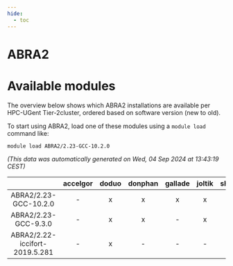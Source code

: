 ```yaml
---
hide:
  - toc
---
```


ABRA2
=====

# Available modules


The overview below shows which ABRA2 installations are available per HPC-UGent Tier-2cluster, ordered based on software version (new to old).

To start using ABRA2, load one of these modules using a `module load` command like:

```shell
module load ABRA2/2.23-GCC-10.2.0
```

*(This data was automatically generated on Wed, 04 Sep 2024 at 13:43:19 CEST)*  

| |accelgor|doduo|donphan|gallade|joltik|shinx|skitty|
| :---: | :---: | :---: | :---: | :---: | :---: | :---: | :---: |
|ABRA2/2.23-GCC-10.2.0|-|x|x|x|x|-|x|
|ABRA2/2.23-GCC-9.3.0|-|x|x|-|x|-|x|
|ABRA2/2.22-iccifort-2019.5.281|-|x|-|-|-|-|-|
